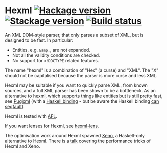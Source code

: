 # Hexml [![Hackage version](https://img.shields.io/hackage/v/hexml.svg?label=Hackage)](https://hackage.haskell.org/package/hexml) [![Stackage version](https://www.stackage.org/package/hexml/badge/nightly?label=Stackage)](https://www.stackage.org/package/hexml) [![Build status](https://img.shields.io/github/actions/workflow/status/ndmitchell/hexml/ci.yml?branch=master)](https://github.com/ndmitchell/hexml/actions)

An XML DOM-style parser, that only parses a subset of XML, but is designed to be fast. In particular:

* Entities, e.g. `&amp;`, are not expanded.
* Not all the validity conditions are checked.
* No support for `<!DOCTYPE` related features.

The name "hexml" is a combination of "Hex" (a curse) and "XML". The "X" should not be capitalised because the parser is more curse and less XML.

Hexml may be suitable if you want to quickly parse XML, from known sources, and a full XML parser has been shown to be a bottleneck. As an alternative to hexml, which supports things like entities but is still pretty fast, see [Pugixml](http://pugixml.org/) (with a [Haskell binding](https://hackage.haskell.org/package/pugixml) - but be aware the Haskell binding [can segfault](https://github.com/philopon/pugixml-hs/issues/5)).

Hexml is tested with [AFL](http://lcamtuf.coredump.cx/afl/).

If you want lenses for Hexml, see [hexml-lens](http://hackage.haskell.org/package/hexml-lens).

The optimisation work around Hexml spawned [Xeno](http://hackage.haskell.org/package/xeno), a Haskell-only alternative to Hexml. There is a [talk](https://ndmitchell.com/#hexml_12_oct_2017) covering the performance tricks of Hexml and Xeno.
